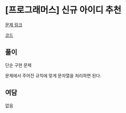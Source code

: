 # [프로그래머스] 신규 아이디 추천

[문제 링크](https://programmers.co.kr/learn/courses/30/lessons/72410#)

[코드](https://github.com/JSWww/algorithm/blob/main/programmers/2021_kakao_blind_1/2021_kakao_blind_1.cpp)

## 풀이

단순 구현 문제

문제에서 주어진 규칙에 맞게 문자열을 처리하면 된다.

## 여담

없음

